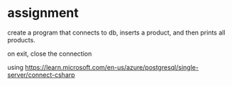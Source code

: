 # assignment

create a program that connects to db, inserts a product, and then prints all
products.

on exit, close the connection

using <https://learn.microsoft.com/en-us/azure/postgresql/single-server/connect-csharp>
